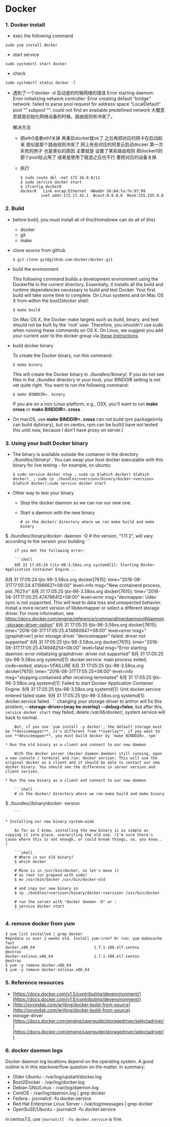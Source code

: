 # Docker

### 1. Docker install

* exec the following command

```shell
sudo yum install docker
```

* start service

```shell
sudo systemctl start docker
```

* check

```shell
sudo systemctl status docker -l
```

* 遇到了一个docker -d 启动是的时候网络的错误 Error starting daemon: Error initializing network controller: Error creating default “bridge” network: failed to parse pool request for address space “LocalDefault” pool “” subpool “”: could not find an available predefined network 大概意思就是初始化网络设备的时候，路由规则有冲突了。

	解决方法 

	* 把eth0或者eth1关掉 再重启docker就ok了 之后再把对应的网卡在启动起来 貌似是那个路由规则冲突了 网上有些对应的阿里云启动docker 第一次失败的例子 也是类似的原因 主要就是 设置了某些路由规则 把docker0的那个pool给占用了 或者是使用了隧道之后也不行 要把对应的设备关掉
	
	* 执行

		```shell
		$ sudo route del -net 172.16.0.0/12
		$ sudo service docker start
		$ ifconfig docker0
		docker0   Link encap:Ethernet  HWaddr 56:84:7a:fe:97:99
	     		 inet addr:172.17.42.1  Bcast:0.0.0.0  Mask:255.255.0.0
		
		```
		
### 2. Build

* before build, you must install all of this(Homebrew can do all of this)

	* docker
	* git
	* make

* clone source from github
	
	```shell
	$ git clone git@github.com:docker/docker.git
	```
	
* build the environment

	This following command builds a development environment using the Dockerfile in the current directory. Essentially, it installs all the build and runtime dependencies necessary to build and test Docker. Your first build will take some time to complete. On Linux systems and on Mac OS X from within the boot2docker shell:
	
	```shell
	$ make build
	```
	
	On Mac OS X, the Docker make targets such as build, binary, and test should not be built by the 'root' user. Therefore, you shouldn't use sudo when running these commands on OS X. On Linux, we suggest you add your current user to the docker group via [these instructions](https://docs.docker.com/engine/installation/linux/ubuntulinux/).
	
* build docker binary

	To create the Docker binary, run this command:
	
	```shell
	$ make binary
	```
	
	This will create the Docker binary in *./bundles/<version>/binary/.* If you do not see files in the *./bundles* directory in your host, your BINDDIR setting is not set quite right. You want to run the following command:
	
	```shell
	$ make BINDDIR=. binary
	```
	
	If you are on a non-Linux platform, e.g., OSX, you'll want to run **make cross** or **make BINDDIR=. cross** .
	
* On macOS, use **make BINDDIR=. cross** can not build rpm package(only can build dybinary), but on centos, rpm can be built(I have not tested this until now, because I don't have proxy on server.)
 	
### 3. Using your built Docker binary

* The binary is available outside the container in the directory *./bundles/<version>/binary/* . You can swap your host docker executable with this binary for live testing - for example, on ubuntu:
	
	```shell
	$ sudo service docker stop ; sudo cp $(which docker) $(which docker)_ ; sudo cp ./bundles/<version>/binary/docker-<version> $(which docker);sudo service docker start
	```
	
* Other way to test your binary

	* Stop the docker daemon so we can run our new one.  
	* Start a daemon with the new binary
	
		```shell
		# in the docker/ directory where we ran make build and make binary
$ ./bundles/<version>/binary/docker-<version> daemon -D  # the version, "1.11.2", will vary according to the version your building
		```
		
		if you met the following error:
		
		```shell
		8月 31 17:05:24 tjtx-98-3.58os.org systemd[1]: Starting Docker Application Container Engine...
8月 31 17:05:24 tjtx-98-3.58os.org docker[7615]: time="2016-08-31T17:05:24.471986621+08:00" level=info msg="New containerd process, pid: 7621\n"
8月 31 17:05:25 tjtx-98-3.58os.org docker[7615]: time="2016-08-31T17:05:25.474786412+08:00" level=error msg="devmapper: Udev sync is not supported. This will lead to data loss and unexpected behavior. Install a more recent version of libdevmapper or select a different storage driver. For more information, see https://docs.docker.com/engine/reference/commandline/daemon/#daemon-storage-driver-option"
8月 31 17:05:25 tjtx-98-3.58os.org docker[7615]: time="2016-08-31T17:05:25.474860647+08:00" level=error msg="[graphdriver] prior storage driver \"devicemapper\" failed: driver not supported"
8月 31 17:05:25 tjtx-98-3.58os.org docker[7615]: time="2016-08-31T17:05:25.474948254+08:00" level=fatal msg="Error starting daemon: error initializing graphdriver: driver not supported"
8月 31 17:05:25 tjtx-98-3.58os.org systemd[1]: docker.service: main process exited, code=exited, status=1/FAILURE
8月 31 17:05:25 tjtx-98-3.58os.org docker[7615]: time="2016-08-31T17:05:25+08:00" level=info msg="stopping containerd after receiving terminated"
8月 31 17:05:25 tjtx-98-3.58os.org systemd[1]: Failed to start Docker Application Container Engine.
8月 31 17:05:25 tjtx-98-3.58os.org systemd[1]: Unit docker.service entered failed state.
8月 31 17:05:25 tjtx-98-3.58os.org systemd[1]: docker.service failed.
		```
		changing your storage-driver to anthor will fix this problem, **--storage-driver=<storage-driver>(may be overlay) --debug=false**, but after this, `service docker start` may failed, delete */var/lib/docker/<storage-driver>*, system service will back to normal.
		
		But, if you use `yum install -y docker`, the default storage must be **devicemapper**, it's different from **overlay**, if you want to use **devicemapper**, you must build docker by `make BINDDIR=. rpm`
		
	* Run the old binary as a client and connect to our new daemon

		With the docker server (docker daemon daemon) still running, open a new console / terminal and run: docker version. This will use the original docker as a client and it should be able to contact our new docker binary. You should see the difference in server version and client version.
		
	* Run the new binary as a client and connect to our new daemon

		```shell
		# in the docker/ directory where we ran make build and make binary
$ ./bundles/<version>/binary/docker-<version> version

		```
		
	* Installing our new binary system-wide

		As far as I know, installing the new binary is as simple as copying it into place, overwriting the old one. (I'm sure there's cases where this is not enough, or could break things, so, you know.. )
		
		```shell
		# Where is our old binary?
		$ which docker
		
		# Mine is in /usr/bin/docker, so let's move it
		# as root (or prepend with sudo)
		$ mv /usr/bin/docker /usr/bin/docker-old 
		
		# and copy our new binary in
		$ cp ./bundles/<version>/binary/docker-<version> /usr/bin/docker
		
		# run the server with "docker daemon -D" or :
		$ service docker start
		```

### 4. remove docker from yum 

```shell
$ yum list installed | grep docker
Repodata is over 2 weeks old. Install yum-cron? Or run: yum makecache fast
docker.x86_64                          1.7.1-108.el7.centos            @extras  
docker-selinux.x86_64                  1.7.1-108.el7.centos            @extras  
$ yum -y remove docker.x86_64
$ yum -y remove docker-selinux.x86_64
```
### 5. Reference resources

* [https://docs.docker.com/v1.5/contributing/devenvironment/](https://docs.docker.com/v1.5/contributing/devenvironment/)
* [http://oyvindsk.com/writing/docker-build-from-source](http://oyvindsk.com/writing/docker-build-from-source)
* storage-driver [https://docs.docker.com/engine/userguide/storagedriver/selectadriver/](https://docs.docker.com/engine/userguide/storagedriver/selectadriver/)

### 6. docker daemon logs

Docker daemon log locations depend on the operating system. A good outline is in this stackoverflow question on the matter. In summary:
	
* Older Ubuntu - /var/log/upstart/docker.log
* Boot2Docker - /var/log/docker.log
* Debian GNU/Linux - /var/log/daemon.log
* CentOS - /var/log/daemon.log | grep docker
* Fedora - journalctl -fu docker.service
* Red Hat Enterprise Linux Server - /var/log/messages | grep docker
* OpenSuSE/Ubuntu - journalctl -fu docker.service
	
in centos7.0, use `journalctl -fu docker.service` is fine.

